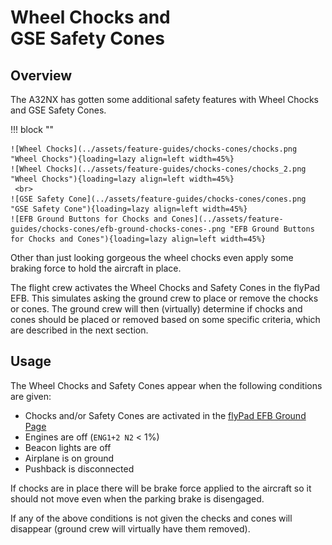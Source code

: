 # Wheel Chocks and<br/>GSE Safety Cones

## Overview

The A32NX has gotten some additional safety features with Wheel Chocks and GSE Safety Cones.

!!! block ""

    ![Wheel Chocks](../assets/feature-guides/chocks-cones/chocks.png "Wheel Chocks"){loading=lazy align=left width=45%}
    ![Wheel Chocks](../assets/feature-guides/chocks-cones/chocks_2.png "Wheel Chocks"){loading=lazy align=left width=45%}
     <br>
    ![GSE Safety Cone](../assets/feature-guides/chocks-cones/cones.png "GSE Safety Cone"){loading=lazy align=left width=45%}
    ![EFB Ground Buttons for Chocks and Cones](../assets/feature-guides/chocks-cones/efb-ground-chocks-cones-.png "EFB Ground Buttons for Chocks and Cones"){loading=lazy align=left width=45%}

Other than just looking gorgeous the wheel chocks even apply some braking force to hold the aircraft in place.

The flight crew activates the Wheel Chocks and Safety Cones in the flyPad EFB. This simulates asking the ground crew to place or remove the chocks or cones. The ground crew will then (virtually) determine if chocks and cones should be placed or removed based on some specific criteria, which are described in the next section.

## Usage

The Wheel Chocks and Safety Cones appear when the following conditions are given:

- Chocks and/or Safety Cones are activated in the [flyPad EFB Ground Page](flyPad/ground.md)
- Engines are off (`ENG1+2 N2` < 1%)
- Beacon lights are off
- Airplane is on ground
- Pushback is disconnected

If chocks are in place there will be brake force applied to the aircraft so it should not move even when the parking brake is disengaged.

If any of the above conditions is not given the checks and cones will disappear (ground crew will virtually have them removed).
